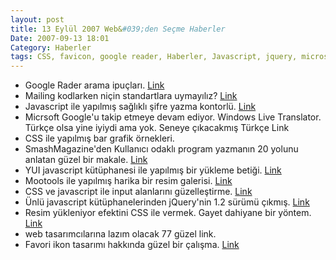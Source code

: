 ```yaml
---
layout: post
title: 13 Eylül 2007 Web&#039;den Seçme Haberler
Date: 2007-09-13 18:01
Category: Haberler
tags: CSS, favicon, google reader, Haberler, Javascript, jquery, microsoft, yui
---
```


-   Google Rader arama ipuçları. [Link][]
-   Mailing kodlarken niçin standartlara uymayılız? [Link][1]
-   Javascript ile yapılmış sağlıklı şifre yazma kontorlü. [Link][2]
-   Micrsoft Google'u takip etmeye devam ediyor. Windows Live
    Translator. Türkçe olsa yine iyiydi ama yok. Seneye çıkacakmış
    Türkçe Link
-   CSS ile yapılmış bar grafik örnekleri.
-   SmashMagazine'den Kullanıcı odaklı program yazmanın 20 yolunu
    anlatan güzel bir makale. [Link][4]
-   YUI javascript kütüphanesi ile yapılmış bir yükleme betiği.
    [Link][5]
-   Mootools ile yapılmış harika bir resim galerisi. [Link][6]
-   CSS ve javascript ile input alanlarını güzelleştirme. [Link][7]
-   Ünlü javascript kütüphanelerinden jQuery'nin 1.2 sürümü çıkmış.
    [Link][8]
-   Resim yükleniyor efektini CSS ile vermek. Gayet dahiyane bir yöntem.
    [Link][9]
-   web tasarımcılarına lazım olacak 77 güzel link.
-   Favori ikon tasarımı hakkında güzel bir çalışma. [Link][11]


  [Link]: http://googlesystem.blogspot.com/2007/09/tips-for-google-reader-search.html
    "Google Rader arama ipuçları"
  [1]: http://www.campaignmonitor.com/blog/archives/2007/09/why_we_need_web_standards_supp_1.html
    "mailing"
  [2]: http://www.geekwisdom.com/dyn/passwdmeter
    "javascript ile sağlıklı şifre"
  [4]: http://www.smashingmagazine.com/2007/09/10/20-alternate-ways-to-focus-on-users/#comment-88795
    "Kullanıcı odaklı kodlama"
  [5]: http://thecodecentral.com/2007/09/04/asynchronous-file-upload-yuis-approach
    "yükleme betiği"
  [6]: http://smoothgallery.jondesign.net/ "resim galerisi"
  [7]: http://www.shauninman.com/archive/2007/09/10/styling_file_inputs_with_css_and_the_dom
    "kullanıcı girişi"
  [8]: http://jquery.com/blog/2007/09/10/jquery-12-jqueryextendawesome/
    "jQuery1.2"
  [9]: http://weblog.404creative.com/index.php/2007/07/21/emuate-ajax-image-loading-with-css/
    "yükleniyor"
  [11]: http://www.smashingmagazine.com/2007/09/11/creative-favicons-tiny-artwork/
    "favicon"
